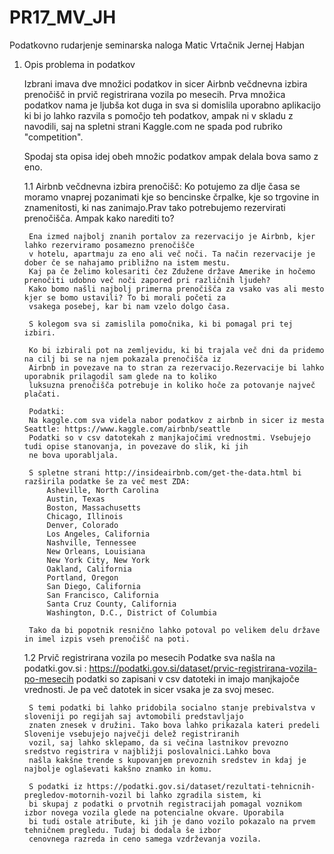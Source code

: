 # PR17_MV_JH
Podatkovno rudarjenje seminarska naloga
Matic Vrtačnik 
Jernej Habjan

1. Opis problema in podatkov
	
	Izbrani imava dve množici podatkov in sicer Airbnb večdnevna izbira prenočišč in prvič registrirana vozila po mesecih.
	Prva množica podatkov nama je ljubša kot duga in sva si domislila uporabno aplikacijo ki bi jo lahko razvila s pomočjo teh podatkov,
	ampak ni v skladu z navodili, saj na spletni strani Kaggle.com ne spada pod rubriko "competition".
	
	Spodaj sta opisa idej obeh množic podatkov ampak delala bova samo z eno.

	1.1 Airbnb večdnevna izbira prenočišč:
		Ko potujemo za dlje časa se moramo vnaprej pozanimati kje so bencinske črpalke, kje so trgovine in znamenitosti,
		ki nas zanimajo.Prav tako potrebujemo rezervirati prenočišča. Ampak kako narediti to?
		
		Ena izmed najbolj znanih portalov za rezervacijo je Airbnb, kjer lahko rezerviramo posamezno prenočišče 
		v hotelu, apartmaju za eno ali več noči. Ta način rezervacije je dober če se nahajamo približno na istem mestu.
		Kaj pa če želimo kolesariti čez Zdužene države Amerike in hočemo prenočiti udobno več noči zapored pri različnih ljudeh?
		Kako bomo našli najbolj primerna prenočišča za vsako vas ali mesto kjer se bomo ustavili? To bi morali početi za 
		vsakega posebej, kar bi nam vzelo dolgo časa.
		
		S kolegom sva si zamislila pomočnika, ki bi pomagal pri tej izbiri.
		
		Ko bi izbirali pot na zemljevidu, ki bi trajala več dni da pridemo na cilj bi se na njem pokazala prenočišča iz
		Airbnb in povezave na to stran za rezervacijo.Rezervacije bi lahko uporabnik prilagodil sam glede na to koliko 
		luksuzna prenočišča potrebuje in koliko hoče za potovanje največ plačati.
		
		Podatki:
		Na kaggle.com sva videla nabor podatkov z airbnb in sicer iz mesta Seattle: https://www.kaggle.com/airbnb/seattle
		Podatki so v csv datotekah z manjkajočimi vrednostmi. Vsebujejo tudi opise stanovanja, in povezave do slik, ki jih 
		ne bova uporabljala.
		
		S spletne strani http://insideairbnb.com/get-the-data.html bi razširila podatke še za več mest ZDA:
			Asheville, North Carolina
			Austin, Texas
			Boston, Massachusetts
			Chicago, Illinois
			Denver, Colorado
			Los Angeles, California
			Nashville, Tennessee
			New Orleans, Louisiana
			New York City, New York
			Oakland, California
			Portland, Oregon
			San Diego, California
			San Francisco, California
			Santa Cruz County, California
			Washington, D.C., District of Columbia
		
		Tako da bi popotnik resnično lahko potoval po velikem delu države in imel izpis vseh prenočišč na poti.
		
	1.2 Prvič registrirana vozila po mesecih
		Podatke sva našla na podatki.gov.si : https://podatki.gov.si/dataset/prvic-registrirana-vozila-po-mesecih
		podatki so zapisani v csv datoteki in imajo manjkajoče vrednosti. Je pa več datotek in sicer vsaka je za svoj mesec.
		
		S temi podatki bi lahko pridobila socialno stanje prebivalstva v sloveniji po regijah saj avtomobili predstavljajo 
		znaten znesek v družini. Tako bova lahko prikazala kateri predeli Slovenije vsebujejo največji delež registriranih 
		vozil, saj lahko sklepamo, da si večina lastnikov prevozno sredstvo registrira v najbližji poslovalnici.Lahko bova 
		našla kakšne trende s kupovanjem prevoznih sredstev in kdaj je najbolje oglaševati kakšno znamko in komu. 
		
		S podatki iz https://podatki.gov.si/dataset/rezultati-tehnicnih-pregledov-motornih-vozil bi lahko zgradila sistem, ki
		bi skupaj z podatki o prvotnih registracijah pomagal voznikom izbor novega vozila glede na potencialne okvare. Uporabila
		bi tudi ostale atribute, ki jih je dano vozilo pokazalo na prvem tehničnem pregledu. Tudaj bi dodala še izbor 
		cenovnega razreda in ceno samega vzdrževanja vozila.
		
		
		
		
		
